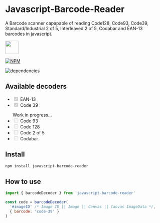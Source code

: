 # Javascript-Barcode-Reader

A Barcode scanner capapable of reading Code128, Code93, Code39, Standard/Industrial 2 of 5, Interleaved 2 of 5, Codabar and EAN-13 barcodes in javascript.

<a href="https://patreon.com/mubaidr">
  <img src="https://c5.patreon.com/external/logo/become_a_patron_button@2x.png" height="42">
</a>

[![NPM](https://nodei.co/npm/javascript-barcode-reader.png?compact=true)](https://nodei.co/npm/javascript-barcode-reader/)

![dependencies](https://david-dm.org/mubaidr/javascript-barcode-reader.svg)

## Available decoders

<ul>
<li><input type="checkbox" disabled checked> EAN-13</li>
<li><input type="checkbox" disabled checked> Code 39</li>
</ul>
<ul>Work in progress...
<li><input type="checkbox" disabled> Code 93</li>
<li><input type="checkbox" disabled> Code 128</li>
<li><input type="checkbox" disabled> Code 2 of 5</li>
<li><input type="checkbox" disabled> Codabar.</li>
</ul>

## Install

```bash
npm install javascript-barcode-reader
```

## How to use

```js
import { barcodeDecoder } from 'javascript-barcode-reader'

const code = barcodeDecoder(
  '#imageID' /* Image ID || Image || Canvas || Canvas ImageData */,
  { barcode: 'code-39' }
)
```
